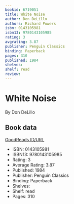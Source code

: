 ```yaml
---
bookid: 6719051
title: White Noise
author: Don DeLillo
authors: Richard Powers
isbn: 0143105981
isbn13: 9780143105985
rating: 3
avgrating: 3.87
publisher: Penguin Classics
binding: Paperback
pages: 310
published: 1984
shelves: 
shelf: read
review: 
---
```


# White Noise

By Don DeLillo

## Book data

[GoodReads ID/URL](https://www.goodreads.com/book/show/6719051)

- ISBN: 0143105981
- ISBN13: 9780143105985
- Rating: 3
- Average Rating: 3.87
- Published: 1984
- Publisher: Penguin Classics
- Binding: Paperback
- Shelves: 
- Shelf: read
- Pages: 310


